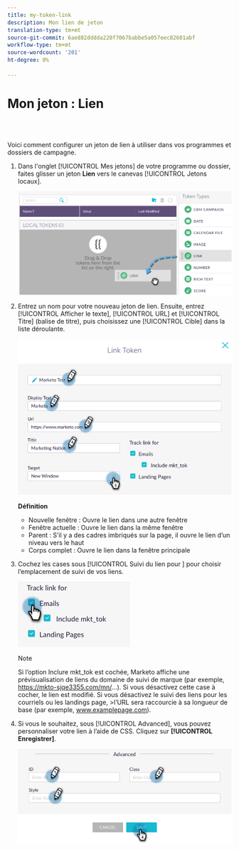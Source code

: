 ```yaml
---
title: my-token-link
description: Mon lien de jeton
translation-type: tm+mt
source-git-commit: 6ae882dddda220f7067babbe5a057eec82601abf
workflow-type: tm+mt
source-wordcount: '201'
ht-degree: 0%

---
```



# Mon jeton : Lien

<br> 

Voici comment configurer un jeton de lien à utiliser dans vos programmes et dossiers de campagne.

1. Dans l&#39;onglet [!UICONTROL Mes jetons] de votre programme ou dossier, faites glisser un jeton **Lien** vers le canevas [!UICONTROL Jetons locaux].

   ![Image un](/help/sky/assets/my-tokens/my-token-link/my-token-link-1.png)

1. Entrez un nom pour votre nouveau jeton de lien. Ensuite, entrez [!UICONTROL Afficher le texte], [!UICONTROL URL] et [!UICONTROL Titre] (balise de titre), puis choisissez une [!UICONTROL Cible] dans la liste déroulante.

   ![Image 2](/help/sky/assets/my-tokens/my-token-link/my-token-link-2.png)

   **Définition**

   * Nouvelle fenêtre : Ouvre le lien dans une autre fenêtre
   * Fenêtre actuelle : Ouvre le lien dans la même fenêtre
   * Parent : S’il y a des cadres imbriqués sur la page, il ouvre le lien d’un niveau vers le haut
   * Corps complet : Ouvre le lien dans la fenêtre principale

1. Cochez les cases sous [!UICONTROL Suivi du lien pour ] pour choisir l’emplacement de suivi de vos liens.

   ![Image trois](/help/sky/assets/my-tokens/my-token-link/my-token-link-3.png)

   >[!NOTE]
   >
   >Si l’option Inclure mkt_tok est cochée, Marketo affiche une prévisualisation de liens du domaine de suivi de marque (par exemple, https://mkto-sjqe3355.com/mn/...). Si vous désactivez cette case à cocher, le lien est modifié. Si vous désactivez le suivi des liens pour les courriels ou les landings page, >l’URL sera raccourcie à sa longueur de base (par exemple, www.examplepage.com).

1. Si vous le souhaitez, sous [!UICONTROL Advanced], vous pouvez personnaliser votre lien à l’aide de CSS. Cliquez sur **[!UICONTROL Enregistrer]**.

   ![Image 4](/help/sky/assets/my-tokens/my-token-link/my-token-link-4.png)
